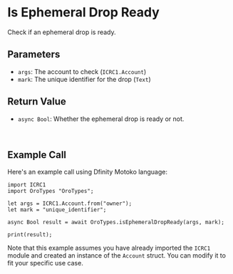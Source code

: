 # Is Ephemeral Drop Ready

Check if an ephemeral drop is ready.

## Parameters

- `args`: The account to check (`ICRC1.Account`)
- `mark`: The unique identifier for the drop (`Text`)

## Return Value

- `async Bool`: Whether the ephemeral drop is ready or not.

&nbsp;

## Example Call

Here's an example call using Dfinity Motoko language:

```
import ICRC1
import OroTypes "OroTypes";

let args = ICRC1.Account.from("owner");
let mark = "unique_identifier";

async Bool result = await OroTypes.isEphemeralDropReady(args, mark);

print(result);
```

Note that this example assumes you have already imported the `ICRC1` module and created an instance of the `Account` struct. You can modify it to fit your specific use case.